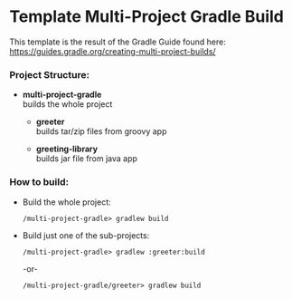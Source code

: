 # Template Multi-Project Gradle Build
This template is the result of the Gradle Guide found here:
  https://guides.gradle.org/creating-multi-project-builds/

### Project Structure:
- **multi-project-gradle**  
   builds the whole project   

   - **greeter**  
      builds tar/zip files from groovy app  

   - **greeting-library**  
      builds jar file from java app  

### How to build:
- Build the whole project:  
   ```   
   /multi-project-gradle> gradlew build          
   ```   
- Build just one of the sub-projects:  
   ```   
   /multi-project-gradle> gradlew :greeter:build  
   ```   
   -or-  
   ```
   /multi-project-gradle/greeter> gradlew build  
   ```  
